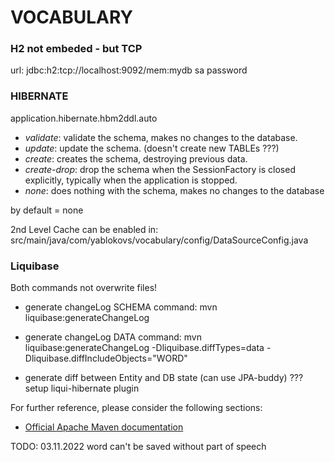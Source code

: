 # VOCABULARY

### H2 not embeded - but TCP

url:
jdbc:h2:tcp://localhost:9092/mem:mydb
sa
password


### HIBERNATE
application.hibernate.hbm2ddl.auto

- *validate*: validate the schema, makes no changes to the database.
- *update*: update the schema. (doesn't create new TABLEs ???)
- *create*: creates the schema, destroying previous data.
- *create-drop*: drop the schema when the SessionFactory is closed explicitly, typically when the application is stopped.
- *none*: does nothing with the schema, makes no changes to the database

by default = none

2nd Level Cache can be enabled in:
src/main/java/com/yablokovs/vocabulary/config/DataSourceConfig.java

### Liquibase
Both commands not overwrite files!
- generate changeLog SCHEMA command:
  mvn liquibase:generateChangeLog

- generate changeLog DATA command:
  mvn liquibase:generateChangeLog -Dliquibase.diffTypes=data -Dliquibase.diffIncludeObjects="WORD"

- generate diff between Entity and DB state (can use JPA-buddy)
??? setup liqui-hibernate plugin

For further reference, please consider the following sections:

* [Official Apache Maven documentation](https://maven.apache.org/guides/index.html)




TODO: 03.11.2022 word can't be saved without part of speech 
